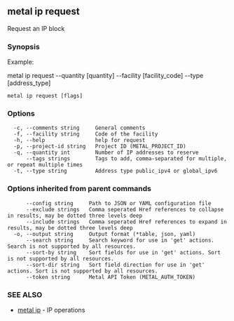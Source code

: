## metal ip request

Request an IP block

### Synopsis

Example:

metal ip request --quantity [quantity] --facility [facility_code] --type [address_type]

	

```
metal ip request [flags]
```

### Options

```
  -c, --comments string     General comments
  -f, --facility string     Code of the facility
  -h, --help                help for request
  -p, --project-id string   Project ID (METAL_PROJECT_ID)
  -q, --quantity int        Number of IP addresses to reserve
      --tags strings        Tags to add, comma-separated for multiple, or repeat multiple times
  -t, --type string         Address type public_ipv4 or global_ipv6
```

### Options inherited from parent commands

```
      --config string     Path to JSON or YAML configuration file
      --exclude strings   Comma seperated Href references to collapse in results, may be dotted three levels deep
      --include strings   Comma seperated Href references to expand in results, may be dotted three levels deep
  -o, --output string     Output format (*table, json, yaml)
      --search string     Search keyword for use in 'get' actions. Search is not supported by all resources.
      --sort-by string    Sort fields for use in 'get' actions. Sort is not supported by all resources.
      --sort-dir string   Sort field direction for use in 'get' actions. Sort is not supported by all resources.
      --token string      Metal API Token (METAL_AUTH_TOKEN)
```

### SEE ALSO

* [metal ip](metal_ip.md)	 - IP operations


